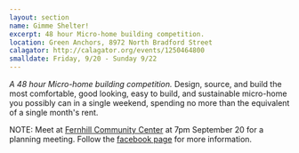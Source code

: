 ```yaml
---
layout: section
name: Gimme Shelter!
excerpt: 48 hour Micro-home building competition.
location: Green Anchors, 8972 North Bradford Street
calagator: http://calagator.org/events/1250464800
smalldate: Friday, 9/20 - Sunday 9/22
---	
```

*A 48 hour Micro-home building competition.* Design, source, and build the most comfortable, good looking, easy to build, and sustainable micro-home you possibly can in a single weekend, spending no more than the equivalent of a single month's rent.

NOTE: Meet at [Fernhill Community Center](https://www.facebook.com/fernhillcreations) at 7pm September 20 for a planning meeting. Follow the [facebook page](https://www.facebook.com/events/562949917075390/) for more information.

